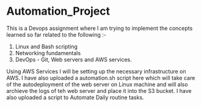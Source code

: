 # Automation_Project

This is a Devops assignment where I am trying to implement the concepts learned so far related to the following :-
1) Linux and Bash scripting
2) Networking fundamentals
3) DevOps - Git, Web servers and AWS services. 

Using AWS Services I will be setting up the necessary infrastructure on AWS. I have also uploaded a automation.sh script here which will take care of 
the autodeployment of the web server on Linux machine and will also archieve the logs of teh web server and place it into the S3 bucket.
I have also uploaded a script to Automate Daily routine tasks.
